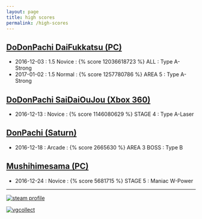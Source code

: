 ```yaml
---
layout: page
title: high scores
permalink: /high-scores
---
```

## [DoDonPachi DaiFukkatsu (PC)](http://www.caveshmups.com/dodonpachi)

- 2016-12-03 : 1.5 Novice : {% score 12036618723 %} ALL : Type A-Strong
- 2017-01-02 : 1.5 Normal : {% score 1257780786 %} AREA 5 : Type A-Strong

## [DoDonPachi SaiDaiOuJou (Xbox 360)](http://www.cave.co.jp/gameonline/Xbox360/saidaioujou/)

- 2016-12-13 : Novice : {% score 1146080629 %} STAGE 4 : Type A-Laser

## [DonPachi (Saturn)](http://www.hardcoregaming101.net/dodonpachi/dodonpachi.htm)

- 2016-12-18 : Arcade : {% score 2665630 %} AREA 3 BOSS : Type B

## [Mushihimesama (PC)](http://www.caveshmups.com/mushihimesama/)

- 2016-12-24 : Novice : {% score 5681715 %} STAGE 5 : Maniac W-Power

---

[![steam profile](http://steamsignature.com/profile/english/76561197982255149.png)](http://steamcommunity.com/id/komidore64/)

[![vgcollect](http://vgcollect.com/sig/komidore64.jpg)](http://vgcollect.com/komidore64)
